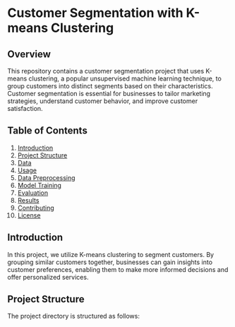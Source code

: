 # Customer Segmentation with K-means Clustering

## Overview

This repository contains a customer segmentation project that uses K-means clustering, a popular unsupervised machine learning technique, to group customers into distinct segments based on their characteristics. Customer segmentation is essential for businesses to tailor marketing strategies, understand customer behavior, and improve customer satisfaction.

## Table of Contents

1. [Introduction](#introduction)
2. [Project Structure](#project-structure)
3. [Data](#data)
4. [Usage](#usage)
5. [Data Preprocessing](#data-preprocessing)
6. [Model Training](#model-training)
7. [Evaluation](#evaluation)
8. [Results](#results)
9. [Contributing](#contributing)
10. [License](#license)

## Introduction

In this project, we utilize K-means clustering to segment customers. By grouping similar customers together, businesses can gain insights into customer preferences, enabling them to make more informed decisions and offer personalized services.

## Project Structure

The project directory is structured as follows:


